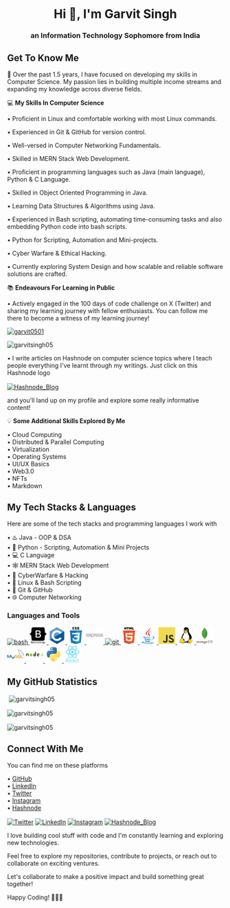 <h1 align="center">Hi 👋, I'm Garvit Singh</h1>
<h3 align="center">an Information Technology Sophomore from India</h3>

## Get To Know Me

💼 Over the past 1.5 years, I have focused on developing my skills in Computer Science. My passion lies in building multiple income streams and expanding my knowledge across diverse fields.

💻 **My Skills In Computer Science**

• Proficient in Linux and comfortable working with most Linux commands.

• Experienced in Git & GitHub for version control.

• Well-versed in Computer Networking Fundamentals.

• Skilled in MERN Stack Web Development.

• Proficient in programming languages such as Java (main language), Python & C Language.

• Skilled in Object Oriented Programming in Java.

• Learning Data Structures & Algorithms using Java.

• Experienced in Bash scripting, automating time-consuming tasks and also embedding Python code into bash scripts.

• Python for Scripting, Automation and Mini-projects.

• Cyber Warfare & Ethical Hacking.

• Currently exploring System Design and how scalable and reliable software solutions are crafted.

📚 **Endeavours For Learning in Public**

• Actively engaged in the 100 days of code challenge on X (Twitter) and sharing my learning journey with fellow enthusiasts. You can follow me there to become a witness of my learning journey!

<p align="left"> <a href="https://twitter.com/garvit0501" target="blank"><img src="https://img.shields.io/twitter/follow/garvit0501?logo=twitter&style=for-the-badge" alt="garvit0501" /></a> </p>

<p align="left"> <img src="https://komarev.com/ghpvc/?username=garvitsingh05&label=Profile%20views&color=0e75b6&style=flat" alt="garvitsingh05" /> </p>

• I write articles on Hashnode on computer science topics where I teach people everything I've learnt through my writings. Just click on this Hashnode logo <p align="left">
<a href="https://hashnode.com/@garvit0501" target="_blank"><img align="center" src="https://i.imgur.com/xj703Dx.png" alt="Hashnode_Blog" height="30" width="30" /></a>
</p> and you'll land up on my profile and explore some really informative content!


💡 **Some Additional Skills Explored By Me**

• Cloud Computing  
• Distributed & Parallel Computing  
• Virtualization  
• Operating Systems  
• UI/UX Basics  
• Web3.0  
• NFTs  
• Markdown  


## My Tech Stacks & Languages

Here are some of the tech stacks and programming languages I work with

• ♨️ Java - OOP & DSA  
• 🐍 Python - Scripting, Automation & Mini Projects  
• 💻 C Language  
• 🕸 MERN Stack Web Development  
• 🚀 CyberWarfare & Hacking  
• 🐧 Linux & Bash Scripting  
• 🔧 Git & GitHub  
• 🌐 Computer Networking  

<h3 align="left">Languages and Tools</h3>
<p align="left"> 
<a href="https://www.gnu.org/software/bash/" target="_blank" rel="noreferrer"> <img src="https://www.vectorlogo.zone/logos/gnu_bash/gnu_bash-icon.svg" alt="bash" width="40" height="40"/> </a> 
<a href="https://getbootstrap.com" target="_blank" rel="noreferrer"> <img src="https://raw.githubusercontent.com/devicons/devicon/master/icons/bootstrap/bootstrap-plain-wordmark.svg" alt="bootstrap" width="40" height="40"/> </a> 
<a href="https://www.cprogramming.com/" target="_blank" rel="noreferrer"> <img src="https://raw.githubusercontent.com/devicons/devicon/master/icons/c/c-original.svg" alt="c" width="40" height="40"/> </a> 
<a href="https://www.w3schools.com/css/" target="_blank" rel="noreferrer"> <img src="https://raw.githubusercontent.com/devicons/devicon/master/icons/css3/css3-original-wordmark.svg" alt="css3" width="40" height="40"/> </a> 
<a href="https://expressjs.com" target="_blank" rel="noreferrer"> <img src="https://raw.githubusercontent.com/devicons/devicon/master/icons/express/express-original-wordmark.svg" alt="express" width="40" height="40"/> </a> 
<a href="https://git-scm.com/" target="_blank" rel="noreferrer"> <img src="https://www.vectorlogo.zone/logos/git-scm/git-scm-icon.svg" alt="git" width="40" height="40"/> </a> 
<a href="https://www.w3.org/html/" target="_blank" rel="noreferrer"> <img src="https://raw.githubusercontent.com/devicons/devicon/master/icons/html5/html5-original-wordmark.svg" alt="html5" width="40" height="40"/> </a> 
<a href="https://www.java.com" target="_blank" rel="noreferrer"> <img src="https://raw.githubusercontent.com/devicons/devicon/master/icons/java/java-original.svg" alt="java" width="40" height="40"/> </a> 
<a href="https://developer.mozilla.org/en-US/docs/Web/JavaScript" target="_blank" rel="noreferrer"> <img src="https://raw.githubusercontent.com/devicons/devicon/master/icons/javascript/javascript-original.svg" alt="javascript" width="40" height="40"/> </a> 
<a href="https://www.linux.org/" target="_blank" rel="noreferrer"> <img src="https://raw.githubusercontent.com/devicons/devicon/master/icons/linux/linux-original.svg" alt="linux" width="40" height="40"/> </a> <a href="https://www.mongodb.com/" target="_blank" rel="noreferrer"> <img src="https://raw.githubusercontent.com/devicons/devicon/master/icons/mongodb/mongodb-original-wordmark.svg" alt="mongodb" width="40" height="40"/> </a> 
<a href="https://www.mysql.com/" target="_blank" rel="noreferrer"> <img src="https://raw.githubusercontent.com/devicons/devicon/master/icons/mysql/mysql-original-wordmark.svg" alt="mysql" width="40" height="40"/> </a> 
<a href="https://nodejs.org" target="_blank" rel="noreferrer"> <img src="https://raw.githubusercontent.com/devicons/devicon/master/icons/nodejs/nodejs-original-wordmark.svg" alt="nodejs" width="40" height="40"/> </a> 
<a href="https://www.python.org" target="_blank" rel="noreferrer"> <img src="https://raw.githubusercontent.com/devicons/devicon/master/icons/python/python-original.svg" alt="python" width="40" height="40"/> </a> 
<a href="https://reactjs.org/" target="_blank" rel="noreferrer"> <img src="https://raw.githubusercontent.com/devicons/devicon/master/icons/react/react-original-wordmark.svg" alt="react" width="40" height="40"/> </a> </p>


## My GitHub Statistics

<p>&nbsp;<img align="center" src="https://github-readme-stats.vercel.app/api?username=garvitsingh05&show_icons=true&locale=en" alt="garvitsingh05" /></p>

<p><img align="center" src="https://github-readme-stats.vercel.app/api/top-langs?username=garvitsingh05&show_icons=true&locale=en&layout=compact" alt="garvitsingh05" /></p>  
<p><img align="center" src="https://github-readme-streak-stats.herokuapp.com/?user=garvitsingh05&" alt="garvitsingh05" /></p>


## Connect With Me
You can find me on these platforms

• [GitHub](https://github.com/GarvitSingh05)  
• [LinkedIn](https://www.linkedin.com/in/garvit-singh05/)  
• [Twitter](https://twitter.com/Garvit0501)  
• [Instagram](https://www.instagram.com/garvit0501)  
• [Hashnode](https://hashnode.com/@garvit0501)  

<p align="left">
<a href="https://twitter.com/garvit0501" target="_blank"><img align="center" src="https://i.imgur.com/dqyPTCI.png" alt="Twitter" height="30" width="42" /></a>
<a href="https://www.linkedin.com/in/garvit-singh05/" target="_blank"><img align="center" src="https://i.imgur.com/WiGDPp7.png" alt="LinkedIn" height="30" width="30" /></a>
<a href="https://instagram.com/garvit0501" target="_blank"><img align="center" src="https://i.imgur.com/DYFSZbs.png)" alt="Instagram" height="30" width="30" /></a>
<a href="https://hashnode.com/@garvit0501" target="_blank"><img align="center" src="https://i.imgur.com/xj703Dx.png" alt="Hashnode_Blog" height="30" width="30" /></a>
</p>

I love building cool stuff with code and I'm constantly learning and exploring new technologies.

Feel free to explore my repositories, contribute to projects, or reach out to collaborate on exciting ventures.

Let's collaborate to make a positive impact and build something great together!

Happy Coding! 👨‍💻🚀
